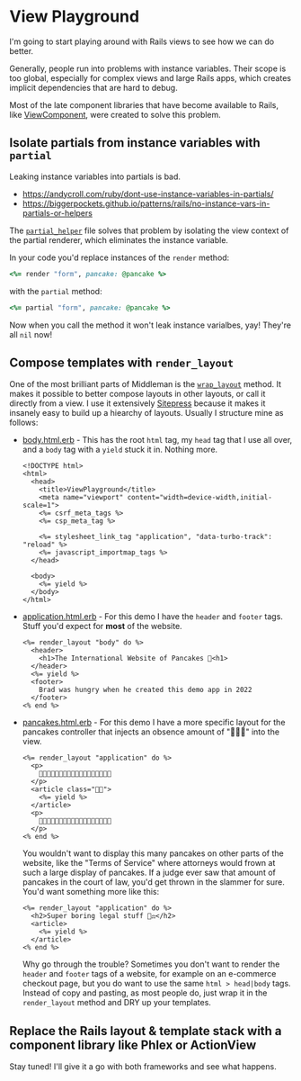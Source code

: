 # View Playground

I'm going to start playing around with Rails views to see how we can do better.

Generally, people run into problems with instance variables. Their scope is too global, especially for complex views and large Rails apps, which creates implicit dependencies that are hard to debug.

Most of the late component libraries that have become available to Rails, like [ViewComponent](https://viewcomponent.org), were created to solve this problem.

## Isolate partials from instance variables with `partial`

Leaking instance variables into partials is bad.

* https://andycroll.com/ruby/dont-use-instance-variables-in-partials/
* https://biggerpockets.github.io/patterns/rails/no-instance-vars-in-partials-or-helpers

The [`partial_helper`](./app/helpers/partial_helper.rb) file solves that problem by isolating the view context of the partial renderer, which eliminates the instance variable.

In your code you'd replace instances of the `render` method:

```ruby
<%= render "form", pancake: @pancake %>
```

with the `partial` method:

```ruby
<%= partial "form", pancake: @pancake %>
```

Now when you call the method it won't leak instance varialbes, yay! They're all `nil` now!

## Compose templates with `render_layout`

One of the most brilliant parts of Middleman is the [`wrap_layout`](https://middlemanapp.com/basics/layouts/#nested-layouts) method. It makes it possible to better compose layouts in other layouts, or call it directly from a view. I use it extensively [Sitepress](https://sitepress.cc) because it makes it insanely easy to build up a hiearchy of layouts. Usually I structure mine as follows:

*   [body.html.erb](./app/views/layouts/body.html.erb) - This has the root `html` tag, my `head` tag that I use all over, and a `body` tag with a `yield` stuck it in. Nothing more.

    ```erb
    <!DOCTYPE html>
    <html>
      <head>
        <title>ViewPlayground</title>
        <meta name="viewport" content="width=device-width,initial-scale=1">
        <%= csrf_meta_tags %>
        <%= csp_meta_tag %>

        <%= stylesheet_link_tag "application", "data-turbo-track": "reload" %>
        <%= javascript_importmap_tags %>
      </head>

      <body>
        <%= yield %>
      </body>
    </html>
    ```

*   [application.html.erb](./app/views/layouts/application.html.erb) - For this demo I have the `header` and `footer` tags. Stuff you'd expect for **most** of the website.

    ```erb
    <%= render_layout "body" do %>
      <header>
        <h1>The International Website of Pancakes 🥞<h1>
      </header>
      <%= yield %>
      <footer>
        Brad was hungry when he created this demo app in 2022
      </footer>
    <% end %>
    ```

*   [pancakes.html.erb](./app/views/layouts/pancakes.html.erb) - For this demo I have a more specific layout for the pancakes controller that injects an obsence amount of "🥞🥞🥞" into the view.

    ```erb
    <%= render_layout "application" do %>
      <p>
        🥞🥞🥞🥞🥞🥞🥞🥞🥞🥞🥞🥞🥞🥞🥞🥞🥞🥞
      </p>
      <article class="🥞🥞">
        <%= yield %>
      </article>
      <p>
        🥞🥞🥞🥞🥞🥞🥞🥞🥞🥞🥞🥞🥞🥞🥞🥞🥞🥞
      </p>
    <% end %>
    ```

    You wouldn't want to display this many pancakes on other parts of the website, like the "Terms of Service" where attorneys would frown at such a large display of pancakes. If a judge ever saw that amount of pancakes in the court of law, you'd get thrown in the slammer for sure. You'd want something more like this:

    ```erb
    <%= render_layout "application" do %>
      <h2>Super boring legal stuff 👩‍⚖️</h2>
      <article>
        <%= yield %>
      </article>
    <% end %>
    ```

    Why go through the trouble? Sometimes you don't want to render the `header` and `footer` tags of a website, for example on an e-commerce checkout page, but you do want to use the same `html > head|body` tags. Instead of copy and pasting, as most people do, just wrap it in the `render_layout` method and DRY up your templates.

## Replace the Rails layout & template stack with a component library like Phlex or ActionView

Stay tuned! I'll give it a go with both frameworks and see what happens.